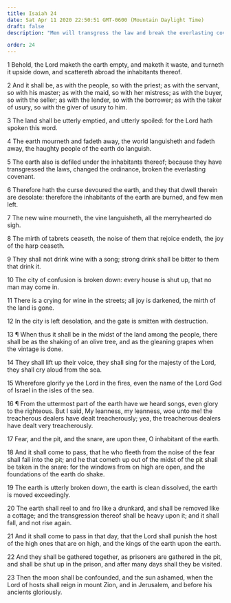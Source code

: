 ```yaml
---
title: Isaiah 24
date: Sat Apr 11 2020 22:50:51 GMT-0600 (Mountain Daylight Time)
draft: false
description: "Men will transgress the law and break the everlasting covenant—At the Second Coming, they will be burned, the earth will reel, and the sun will be ashamed—Then the Lord will reign in Zion and in Jerusalem."

order: 24
---
```

    
1 Behold, the Lord maketh the earth empty, and maketh it waste, and turneth it upside down, and scattereth abroad the inhabitants thereof.

2 And it shall be, as with the people, so with the priest; as with the servant, so with his master; as with the maid, so with her mistress; as with the buyer, so with the seller; as with the lender, so with the borrower; as with the taker of usury, so with the giver of usury to him.

3 The land shall be utterly emptied, and utterly spoiled: for the Lord hath spoken this word.

4 The earth mourneth and fadeth away, the world languisheth and fadeth away, the haughty people of the earth do languish.

5 The earth also is defiled under the inhabitants thereof; because they have transgressed the laws, changed the ordinance, broken the everlasting covenant.

6 Therefore hath the curse devoured the earth, and they that dwell therein are desolate: therefore the inhabitants of the earth are burned, and few men left.

7 The new wine mourneth, the vine languisheth, all the merryhearted do sigh.

8 The mirth of tabrets ceaseth, the noise of them that rejoice endeth, the joy of the harp ceaseth.

9 They shall not drink wine with a song; strong drink shall be bitter to them that drink it.

10 The city of confusion is broken down: every house is shut up, that no man may come in.

11 There is a crying for wine in the streets; all joy is darkened, the mirth of the land is gone.

12 In the city is left desolation, and the gate is smitten with destruction.

13 ¶ When thus it shall be in the midst of the land among the people, there shall be as the shaking of an olive tree, and as the gleaning grapes when the vintage is done.

14 They shall lift up their voice, they shall sing for the majesty of the Lord, they shall cry aloud from the sea.

15 Wherefore glorify ye the Lord in the fires, even the name of the Lord God of Israel in the isles of the sea.

16 ¶ From the uttermost part of the earth have we heard songs, even glory to the righteous. But I said, My leanness, my leanness, woe unto me! the treacherous dealers have dealt treacherously; yea, the treacherous dealers have dealt very treacherously.

17 Fear, and the pit, and the snare, are upon thee, O inhabitant of the earth.

18 And it shall come to pass, that he who fleeth from the noise of the fear shall fall into the pit; and he that cometh up out of the midst of the pit shall be taken in the snare: for the windows from on high are open, and the foundations of the earth do shake.

19 The earth is utterly broken down, the earth is clean dissolved, the earth is moved exceedingly.

20 The earth shall reel to and fro like a drunkard, and shall be removed like a cottage; and the transgression thereof shall be heavy upon it; and it shall fall, and not rise again.

21 And it shall come to pass in that day, that the Lord shall punish the host of the high ones that are on high, and the kings of the earth upon the earth.

22 And they shall be gathered together, as prisoners are gathered in the pit, and shall be shut up in the prison, and after many days shall they be visited.

23 Then the moon shall be confounded, and the sun ashamed, when the Lord of hosts shall reign in mount Zion, and in Jerusalem, and before his ancients gloriously.
